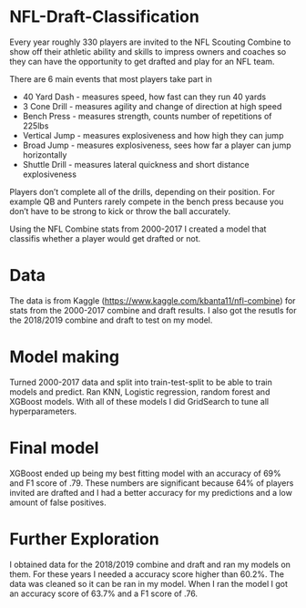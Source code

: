 # NFL-Draft-Classification
Every year roughly 330 players are invited to the NFL Scouting Combine to show off their athletic ability and skills to impress owners and coaches so they can have the opportunity to get drafted and play for an NFL team.

There are 6 main events that most players take part in
- 40 Yard Dash - measures speed, how fast can they run 40 yards
- 3 Cone Drill - measures agility and change of direction at high speed
- Bench Press - measures strength, counts number of repetitions of 225lbs
- Vertical Jump - measures explosiveness and how high they can jump
- Broad Jump - measures explosiveness, sees how far a player can jump horizontally 
- Shuttle Drill - measures lateral quickness and short distance explosiveness

Players don’t complete all of the drills, depending on their position. For example QB and Punters rarely compete in the bench press because you don’t have to be strong to kick or throw the ball accurately.

Using the NFL Combine stats from 2000-2017 I created a model that classifis whether a player would get drafted or not. 

# Data
The data is from Kaggle (https://www.kaggle.com/kbanta11/nfl-combine) for stats from the 2000-2017 combine and draft results. I also got the resutls for the 2018/2019 combine and draft to test on my model.



# Model making
Turned 2000-2017 data and split into train-test-split to be able to train models and predict. Ran KNN, Logistic regression, random forest and XGBoost models. With all of these models I did GridSearch to tune all hyperparameters.

# Final model
XGBoost ended up being my best fitting model with an accuracy of 69% and F1 score of .79. These numbers are significant because 64% of players invited are drafted and I had a better accuracy for my predictions and a low amount of false positives. 

# Further Exploration
I obtained data for the 2018/2019 combine and draft and ran my models on them. For these years I needed a accuracy score higher than 60.2%. The data was cleaned so it can be ran in my model. When I ran the model I got an accuracy score of 63.7% and a F1 score of .76.
